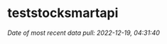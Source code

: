
<!-- README.md is generated from README.Rmd. Please edit that file -->

# teststocksmartapi

*Date of most recent data pull: 2022-12-19, 04:31:40*
